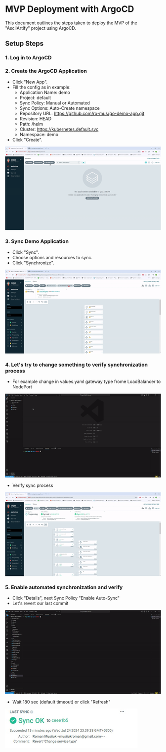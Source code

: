 # MVP Deployment with ArgoCD

This document outlines the steps taken to deploy the MVP of the "AsciiArtify" project using ArgoCD.

## Setup Steps

### 1. Log in to ArgoCD

### 2. Create the ArgoCD Application

* Click "New App".
* Fill the config as in example:
    * Application Name: demo
    * Project: default
    * Sync Policy: Manual or Automated
    * Sync Options: Auto-Create namespace
    * Repository URL: https://github.com/ro-mus/go-demo-app.git
    * Revision: HEAD
    * Path: /helm
    * Cluster: https://kubernetes.default.svc
    * Namespace: demo
* Click "Create".

![Image](https://github.com/ro-mus/AsciiArtify/blob/main/img/ArgoCD-MVP-1.gif)

### 3. Sync Demo Application

* Click "Sync".
* Choose options and resources to sync.
* Click "Synchronize".

![Image](https://github.com/ro-mus/AsciiArtify/blob/main/img/ArgoCD-MVP-2.gif)

### 4. Let's try to change something to verify synchronization process

* For example change in values.yaml gateway type frome LoadBalancer to NodePort

![Image](https://github.com/ro-mus/AsciiArtify/blob/main/img/ArgoCD-MVP-3.gif) 

* Verify sync process 

![Image](https://github.com/ro-mus/AsciiArtify/blob/main/img/ArgoCD-MVP-4.gif)

### 5. Enable automated synchronization and verify

* Click "Details", next Sync Policy "Enable Auto-Sync"
* Let's revert our last commit

![Image](https://github.com/ro-mus/AsciiArtify/blob/main/img/ArgoCD-MVP-6.gif)

* Wait 180 sec (default timeout) or click "Refresh"

![Image](https://github.com/ro-mus/AsciiArtify/blob/main/img/ArgoCD-MVP-5.jpg)
